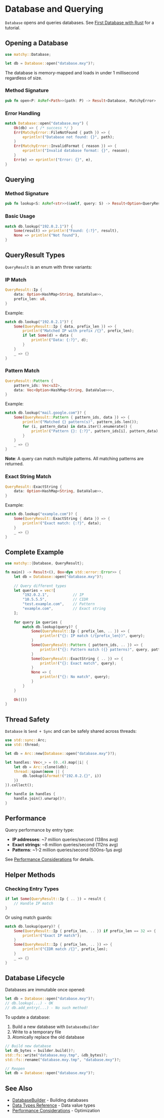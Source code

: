# Database and Querying

`Database` opens and queries databases. See [First Database with Rust](../getting-started/api-rust-first.md)
for a tutorial.

## Opening a Database

```rust
use matchy::Database;

let db = Database::open("database.mxy")?;
```

The database is memory-mapped and loads in under 1 millisecond regardless of size.

### Method Signature

```rust
pub fn open<P: AsRef<Path>>(path: P) -> Result<Database, MatchyError>
```

### Error Handling

```rust
match Database::open("database.mxy") {
    Ok(db) => { /* success */ }
    Err(MatchyError::FileNotFound { path }) => {
        eprintln!("Database not found: {}", path);
    }
    Err(MatchyError::InvalidFormat { reason }) => {
        eprintln!("Invalid database format: {}", reason);
    }
    Err(e) => eprintln!("Error: {}", e),
}
```

## Querying

### Method Signature

```rust
pub fn lookup<S: AsRef<str>>(&self, query: S) -> Result<Option<QueryResult>, MatchyError>
```

### Basic Usage

```rust
match db.lookup("192.0.2.1")? {
    Some(result) => println!("Found: {:?}", result),
    None => println!("Not found"),
}
```

## QueryResult Types

`QueryResult` is an enum with three variants:

### IP Match

```rust
QueryResult::Ip {
    data: Option<HashMap<String, DataValue>>,
    prefix_len: u8,
}
```

Example:
```rust
match db.lookup("192.0.2.1")? {
    Some(QueryResult::Ip { data, prefix_len }) => {
        println!("Matched IP with prefix /{}", prefix_len);
        if let Some(d) = data {
            println!("Data: {:?}", d);
        }
    }
    _ => {}
}
```

### Pattern Match

```rust
QueryResult::Pattern {
    pattern_ids: Vec<u32>,
    data: Vec<Option<HashMap<String, DataValue>>>,
}
```

Example:
```rust
match db.lookup("mail.google.com")? {
    Some(QueryResult::Pattern { pattern_ids, data }) => {
        println!("Matched {} pattern(s)", pattern_ids.len());
        for (i, pattern_data) in data.iter().enumerate() {
            println!("Pattern {}: {:?}", pattern_ids[i], pattern_data);
        }
    }
    _ => {}
}
```

**Note**: A query can match multiple patterns. All matching patterns are returned.

### Exact String Match

```rust
QueryResult::ExactString {
    data: Option<HashMap<String, DataValue>>,
}
```

Example:
```rust
match db.lookup("example.com")? {
    Some(QueryResult::ExactString { data }) => {
        println!("Exact match: {:?}", data);
    }
    _ => {}
}
```

## Complete Example

```rust
use matchy::{Database, QueryResult};

fn main() -> Result<(), Box<dyn std::error::Error>> {
    let db = Database::open("database.mxy")?;
    
    // Query different types
    let queries = vec![
        "192.0.2.1",           // IP
        "10.5.5.5",            // CIDR
        "test.example.com",    // Pattern
        "example.com",         // Exact string
    ];
    
    for query in queries {
        match db.lookup(query)? {
            Some(QueryResult::Ip { prefix_len, .. }) => {
                println!("{}: IP match (/{prefix_len})", query);
            }
            Some(QueryResult::Pattern { pattern_ids, .. }) => {
                println!("{}: Pattern match ({} patterns)", query, pattern_ids.len());
            }
            Some(QueryResult::ExactString { .. }) => {
                println!("{}: Exact match", query);
            }
            None => {
                println!("{}: No match", query);
            }
        }
    }
    
    Ok(())
}
```

## Thread Safety

`Database` is `Send + Sync` and can be safely shared across threads:

```rust
use std::sync::Arc;
use std::thread;

let db = Arc::new(Database::open("database.mxy")?);

let handles: Vec<_> = (0..4).map(|i| {
    let db = Arc::clone(&db);
    thread::spawn(move || {
        db.lookup(&format!("192.0.2.{}", i))
    })
}).collect();

for handle in handles {
    handle.join().unwrap()?;
}
```

## Performance

Query performance by entry type:

- **IP addresses**: ~7 million queries/second (138ns avg)
- **Exact strings**: ~8 million queries/second (112ns avg)
- **Patterns**: ~1-2 million queries/second (500ns-1μs avg)

See [Performance Considerations](../guide/performance.md) for details.

## Helper Methods

### Checking Entry Types

```rust
if let Some(QueryResult::Ip { .. }) = result {
    // Handle IP match
}
```

Or using match guards:

```rust
match db.lookup(query)? {
    Some(QueryResult::Ip { prefix_len, .. }) if prefix_len == 32 => {
        println!("Exact IP match");
    }
    Some(QueryResult::Ip { prefix_len, .. }) => {
        println!("CIDR match /{}", prefix_len);
    }
    _ => {}
}
```

## Database Lifecycle

Databases are immutable once opened:

```rust
let db = Database::open("database.mxy")?;
// db.lookup(...) - OK
// db.add_entry(...) - No such method!
```

To update a database:
1. Build a new database with `DatabaseBuilder`
2. Write to a temporary file
3. Atomically replace the old database

```rust
// Build new database
let db_bytes = builder.build()?;
std::fs::write("database.mxy.tmp", &db_bytes)?;
std::fs::rename("database.mxy.tmp", "database.mxy")?;

// Reopen
let db = Database::open("database.mxy")?;
```

## See Also

- [DatabaseBuilder](database-builder.md) - Building databases
- [Data Types Reference](data-types-ref.md) - Data value types
- [Performance Considerations](../guide/performance.md) - Optimization
